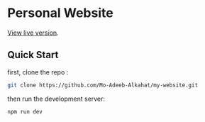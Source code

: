 # Personal Website
[View live version](https://mo-adeeb-alkahat.vercel.app).

## Quick Start
first, clone the repo :
```bash
git clone https://github.com/Mo-Adeeb-Alkahat/my-website.git
```

then run the development server:

```bash
npm run dev

```


